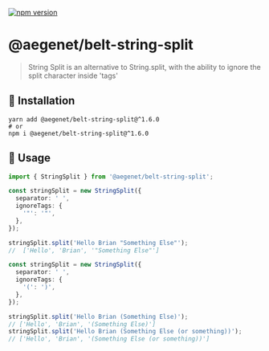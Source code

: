 [![npm version](https://img.shields.io/npm/v/@aegenet/belt-string-split.svg)](https://www.npmjs.com/package/@aegenet/belt-string-split)
<br>

# @aegenet/belt-string-split

> String Split is an alternative to String.split, with the ability to ignore the split character inside 'tags'

## 💾 Installation

```shell
yarn add @aegenet/belt-string-split@^1.6.0
# or
npm i @aegenet/belt-string-split@^1.6.0
```

## 📝 Usage

```typescript
import { StringSplit } from '@aegenet/belt-string-split';

const stringSplit = new StringSplit({
  separator: ' ',
  ignoreTags: {
    '"': '"',
  },
});

stringSplit.split('Hello Brian "Something Else"');
//  ['Hello', 'Brian', '"Something Else"']

const stringSplit = new StringSplit({
  separator: ' ',
  ignoreTags: {
    '(': ')',
  },
});

stringSplit.split('Hello Brian (Something Else)');
// ['Hello', 'Brian', '(Something Else)']
stringSplit.split('Hello Brian (Something Else (or something))');
// ['Hello', 'Brian', '(Something Else (or something))']
```
